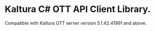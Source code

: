 # Kaltura C# OTT API Client Library.
Compatible with Kaltura OTT server version 5.1.42.41991 and above.
